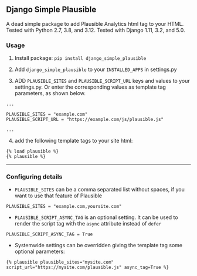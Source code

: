 ## Django Simple Plausible

A dead simple package to add Plausible Analytics html tag to your HTML. Tested with Python 2.7, 3.8, and 3.12. Tested with Django 1.11, 3.2, and 5.0.

### Usage

1. Install package: `pip install django_simple_plausible`

2. Add `django_simple_plausible` to your `INSTALLED_APPS` in settings.py

3. ADD `PLAUSIBLE_SITES` and `PLAUSIBLE_SCRIPT_URL` keys and values to your settings.py. Or enter the corresponding values as template tag parameters, as shown below.
```
...

PLAUSIBLE_SITES = "example.com"
PLAUSIBLE_SCRIPT_URL = "https://example.com/js/plausible.js"

...
```

4. add the following template tags to your site html:
```
{% load plausible %}
{% plausible %}
```

---

### Configuring details

- `PLAUSIBLE_SITES` can be a comma separated list without spaces, if you want to use that feature of Plausible

```
PLAUSIBLE_SITES = "example.com,yoursite.com"
```

- `PLAUSIBLE_SCRIPT_ASYNC_TAG` is an optional setting. It can be used to render the script tag with the `async` attribute instead of `defer`

```
PLAUSIBLE_SCRIPT_ASYNC_TAG = True
```
- Systemwide settings can be overridden giving the template tag some optional parameters:

```
{% plausible plausible_sites="mysite.com" script_url="https://mysite.com/plausible.js" async_tag=True %}
```
